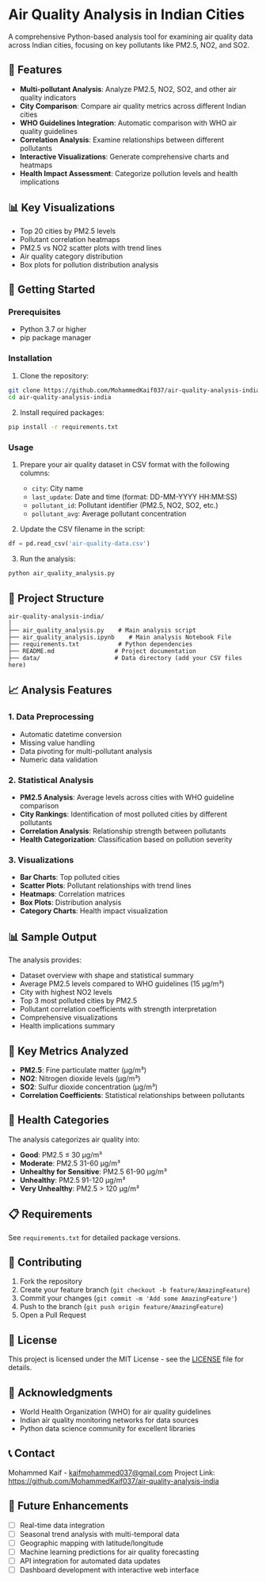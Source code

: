 # Air Quality Analysis in Indian Cities

A comprehensive Python-based analysis tool for examining air quality data across Indian cities, focusing on key pollutants like PM2.5, NO2, and SO2.

## 🌟 Features

- **Multi-pollutant Analysis**: Analyze PM2.5, NO2, SO2, and other air quality indicators
- **City Comparison**: Compare air quality metrics across different Indian cities
- **WHO Guidelines Integration**: Automatic comparison with WHO air quality guidelines
- **Correlation Analysis**: Examine relationships between different pollutants
- **Interactive Visualizations**: Generate comprehensive charts and heatmaps
- **Health Impact Assessment**: Categorize pollution levels and health implications

## 📊 Key Visualizations

- Top 20 cities by PM2.5 levels
- Pollutant correlation heatmaps
- PM2.5 vs NO2 scatter plots with trend lines
- Air quality category distribution
- Box plots for pollution distribution analysis

## 🚀 Getting Started

### Prerequisites

- Python 3.7 or higher
- pip package manager

### Installation

1. Clone the repository:
```bash
git clone https://github.com/MohammedKaif037/air-quality-analysis-india.git
cd air-quality-analysis-india
```

2. Install required packages:
```bash
pip install -r requirements.txt
```

### Usage

1. Prepare your air quality dataset in CSV format with the following columns:
   - `city`: City name
   - `last_update`: Date and time (format: DD-MM-YYYY HH:MM:SS)
   - `pollutant_id`: Pollutant identifier (PM2.5, NO2, SO2, etc.)
   - `pollutant_avg`: Average pollutant concentration

2. Update the CSV filename in the script:
```python
df = pd.read_csv('air-quality-data.csv')
```

3. Run the analysis:
```bash
python air_quality_analysis.py
```

## 📁 Project Structure

```
air-quality-analysis-india/
│
├── air_quality_analysis.py    # Main analysis script
├── air_quality_analysis.ipynb    # Main analysis Notebook File
├── requirements.txt           # Python dependencies
├── README.md                 # Project documentation
├── data/                     # Data directory (add your CSV files here)

```

## 📈 Analysis Features

### 1. Data Preprocessing
- Automatic datetime conversion
- Missing value handling
- Data pivoting for multi-pollutant analysis
- Numeric data validation

### 2. Statistical Analysis
- **PM2.5 Analysis**: Average levels across cities with WHO guideline comparison
- **City Rankings**: Identification of most polluted cities by different pollutants
- **Correlation Analysis**: Relationship strength between pollutants
- **Health Categorization**: Classification based on pollution severity

### 3. Visualizations
- **Bar Charts**: Top polluted cities
- **Scatter Plots**: Pollutant relationships with trend lines
- **Heatmaps**: Correlation matrices
- **Box Plots**: Distribution analysis
- **Category Charts**: Health impact visualization

## 📊 Sample Output

The analysis provides:
- Dataset overview with shape and statistical summary
- Average PM2.5 levels compared to WHO guidelines (15 μg/m³)
- City with highest NO2 levels
- Top 3 most polluted cities by PM2.5
- Pollutant correlation coefficients with strength interpretation
- Comprehensive visualizations
- Health implications summary

## 🎯 Key Metrics Analyzed

- **PM2.5**: Fine particulate matter (μg/m³)
- **NO2**: Nitrogen dioxide levels (μg/m³)
- **SO2**: Sulfur dioxide concentration (μg/m³)
- **Correlation Coefficients**: Statistical relationships between pollutants

## 🏥 Health Categories

The analysis categorizes air quality into:
- **Good**: PM2.5 ≤ 30 μg/m³
- **Moderate**: PM2.5 31-60 μg/m³
- **Unhealthy for Sensitive**: PM2.5 61-90 μg/m³
- **Unhealthy**: PM2.5 91-120 μg/m³
- **Very Unhealthy**: PM2.5 > 120 μg/m³

## 📋 Requirements

See `requirements.txt` for detailed package versions.

## 🤝 Contributing

1. Fork the repository
2. Create your feature branch (`git checkout -b feature/AmazingFeature`)
3. Commit your changes (`git commit -m 'Add some AmazingFeature'`)
4. Push to the branch (`git push origin feature/AmazingFeature`)
5. Open a Pull Request

## 📄 License

This project is licensed under the MIT License - see the [LICENSE](LICENSE) file for details.

## 🙏 Acknowledgments

- World Health Organization (WHO) for air quality guidelines
- Indian air quality monitoring networks for data sources
- Python data science community for excellent libraries

## 📞 Contact

Mohammed Kaif - kaifmohammed037@gmail.com
Project Link: https://github.com/MohammedKaif037/air-quality-analysis-india

## 🔄 Future Enhancements

- [ ] Real-time data integration
- [ ] Seasonal trend analysis with multi-temporal data
- [ ] Geographic mapping with latitude/longitude
- [ ] Machine learning predictions for air quality forecasting
- [ ] API integration for automated data updates
- [ ] Dashboard development with interactive web interface
